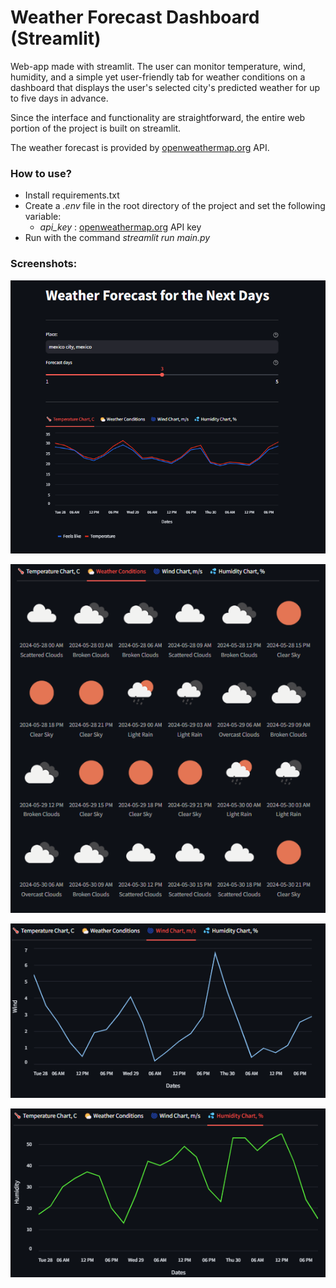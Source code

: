 # Weather Forecast Dashboard (Streamlit)

Web-app made with streamlit. The user can monitor temperature, wind, humidity, and a simple yet user-friendly tab for weather conditions on a dashboard that displays the user's selected city's predicted weather for up to five days in advance.

Since the interface and functionality are straightforward, the entire web portion of the project is built on streamlit.

The weather forecast is provided by [openweathermap.org]() API.

### How to use?

* Install requirements.txt
* Create a *.env* file in the root directory of the project and set the following variable:
  * *api_key* : [openweathermap.org]() API key
* Run with the command *streamlit run main.py*

### Screenshots:

![1716855628722](image/README/1716855628722.png)

![1716855644205](image/README/1716855644205.png)

![1716855657882](image/README/1716855657882.png)

![1716855671384](image/README/1716855671384.png)
